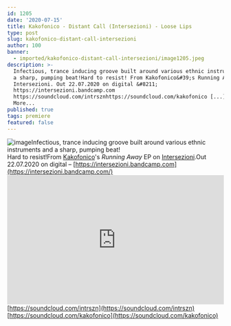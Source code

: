 ```yaml
---
id: 1205
date: '2020-07-15'
title: Kakofonico - Distant Call (Intersezioni) - Loose Lips
type: post
slug: kakofonico-distant-call-intersezioni
author: 100
banner:
  - imported/kakofonico-distant-call-intersezioni/image1205.jpeg
description: >-
  Infectious, trance inducing groove built around various ethnic instruments and
  a sharp, pumping beat!Hard to resist! From Kakofonico&#39;s Running Away EP on
  Intersezioni. Out 22.07.2020 on digital &#8211;
  https://intersezioni.bandcamp.com
  https://soundcloud.com/intrsznhttps://soundcloud.com/kakofonico [...]Read
  More...
published: true
tags: premiere
featured: false
---
```

![image](../imported/kakofonico-distant-call-intersezioni/image1205.jpeg)Infectious, trance inducing groove built around various ethnic instruments and a sharp, pumping beat!  
Hard to resist!From [Kakofonico](https://www.residentadvisor.net/dj/kakofonico)'s _Running Away_ EP on [Intersezioni](https://intersezioni.bandcamp.com/).Out 22.07.2020 on digital – [](https://intersezioni.bandcamp.com/)[https://intersezioni.bandcamp.com](https://intersezioni.bandcamp.com/)<iframe width='100%' height='300' scrolling='no' frameborder='no' allow='autoplay' src='https://w.soundcloud.com/player/?url=https%3A//api.soundcloud.com/tracks/858550306&color=%23ff5500&auto_play=false&hide_related=true&show_comments=true&show_user=true&show_reposts=false&show_teaser=false'></iframe>[](https://soundcloud.com/intrszn)[https://soundcloud.com/intrszn](https://soundcloud.com/intrszn)  
[](https://soundcloud.com/kakofonico)[https://soundcloud.com/kakofonico](https://soundcloud.com/kakofonico)